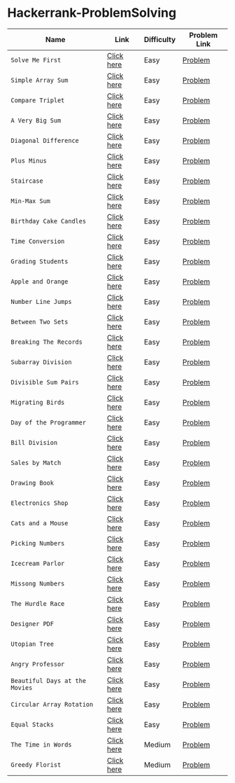 # Hackerrank-ProblemSolving

| Name | Link | Difficulty | Problem Link|
| -------------- | ------------ | ----------- | ------- |
| `Solve Me First` | [Click here](https://github.com/Nitin-Diwakar/Hackerrank-ProblemSolving/blob/master/Solve%20Me%20First) | Easy    | [Problem](https://www.hackerrank.com/challenges/solve-me-first?isFullScreen=true/)    |
| `Simple Array Sum`| [Click here](https://github.com/Nitin-Diwakar/Hackerrank-ProblemSolving/blob/master/Simple%20Array%20Sum) | Easy | [Problem](https://www.hackerrank.com/challenges/simple-array-sum?isFullScreen=true)|
| `Compare Triplet`| [Click here](https://github.com/Nitin-Diwakar/Hackerrank-ProblemSolving/blob/master/Compare%20the%20Triplets) | Easy | [Problem](https://www.hackerrank.com/challenges/compare-the-triplets?isFullScreen=true)|
| `A Very Big Sum`| [Click here](https://github.com/Nitin-Diwakar/Hackerrank-ProblemSolving/blob/master/A%20Very%20Big%20Sum) | Easy | [Problem](https://www.hackerrank.com/challenges/a-very-big-sum?isFullScreen=true)|
| `Diagonal Difference`| [Click here](https://github.com/Nitin-Diwakar/Hackerrank-ProblemSolving/blob/master/Diagonal%20Difference) | Easy | [Problem](https://www.hackerrank.com/challenges/diagonal-difference?isFullScreen=true)|
| `Plus Minus`| [Click here](https://github.com/Nitin-Diwakar/Hackerrank-ProblemSolving/blob/master/Plus%20Minus) | Easy | [Problem](https://www.hackerrank.com/challenges/plus-minus?isFullScreen=true)|
| `Staircase`| [Click here](https://github.com/Nitin-Diwakar/Hackerrank-ProblemSolving/blob/master/StairCase) | Easy | [Problem](https://www.hackerrank.com/challenges/staircase?isFullScreen=true)|
| `Min-Max Sum`| [Click here](https://github.com/Nitin-Diwakar/Hackerrank-ProblemSolving/blob/master/Mini-Max%20Sum) | Easy | [Problem](https://www.hackerrank.com/challenges/mini-max-sum?isFullScreen=true)|
| `Birthday Cake Candles`| [Click here](https://github.com/Nitin-Diwakar/Hackerrank-ProblemSolving/blob/master/Birthday%20Cake%20Candles) | Easy | [Problem](https://www.hackerrank.com/challenges/birthday-cake-candles?isFullScreen=true)|
| `Time Conversion` | [Click here](https://github.com/Nitin-Diwakar/Hackerrank-ProblemSolving/blob/master/The%20Time%20in%20Words) | Easy | [Problem](https://www.hackerrank.com/challenges/time-conversion?isFullScreen=true)|
| `Grading Students` | [Click here](https://github.com/Nitin-Diwakar/Hackerrank-ProblemSolving/blob/master/Grading%20Students) | Easy | [Problem](https://www.hackerrank.com/challenges/grading?isFullScreen=true)|
| `Apple and Orange` | [Click here](https://github.com/Nitin-Diwakar/Hackerrank-ProblemSolving/blob/master/Apple%20and%20Orange) | Easy | [Problem](https://www.hackerrank.com/challenges/apple-and-orange?isFullScreen=true)|
| `Number Line Jumps` | [Click here](https://github.com/Nitin-Diwakar/Hackerrank-ProblemSolving/blob/master/Number%20Line%20Jumps) | Easy | [Problem](https://www.hackerrank.com/challenges/kangaroo?isFullScreen=true)|
|`Between Two Sets` | [Click here](https://github.com/Nitin-Diwakar/Hackerrank-ProblemSolving/blob/master/Between%20Two%20Sets) | Easy | [Problem](https://www.hackerrank.com/challenges/between-two-sets?isFullScreen=true)|
| `Breaking The Records` | [Click here](https://github.com/Nitin-Diwakar/Hackerrank-ProblemSolving/blob/master/Breaking%20the%20Records) | Easy | [Problem](https://www.hackerrank.com/challenges/breaking-best-and-worst-records?isFullScreen=true)|
| `Subarray Division` | [Click here](https://github.com/Nitin-Diwakar/Hackerrank-ProblemSolving/blob/master/Subarray%20Division) | Easy | [Problem](https://www.hackerrank.com/challenges/the-birthday-bar?isFullScreen=true)|
| `Divisible Sum Pairs` | [Click here](https://github.com/Nitin-Diwakar/Hackerrank-ProblemSolving/blob/master/Divisible%20Sum%20Pairs) | Easy | [Problem](https://www.hackerrank.com/challenges/divisible-sum-pairs?isFullScreen=true)|
| `Migrating Birds` | [Click here](https://github.com/Nitin-Diwakar/Hackerrank-ProblemSolving/blob/master/Migratory%20Birds) | Easy | [Problem](https://www.hackerrank.com/challenges/migratory-birds?isFullScreen=true)|
|`Day of the Programmer` | [Click here](https://github.com/Nitin-Diwakar/Hackerrank-ProblemSolving/blob/master/Day%20of%20the%20Programmer) | Easy | [Problem](https://www.hackerrank.com/challenges/day-of-the-programmer?isFullScreen=true)|
| `Bill Division`  | [Click here](https://github.com/Nitin-Diwakar/Hackerrank-ProblemSolving/blob/master/Bill%20Division) | Easy | [Problem](https://www.hackerrank.com/challenges/bon-appetit?isFullScreen=true)|
| `Sales by Match` | [Click here](https://github.com/Nitin-Diwakar/Hackerrank-ProblemSolving/blob/master/Sales%20by%20Match) | Easy | [Problem](https://www.hackerrank.com/challenges/sock-merchant?isFullScreen=true)|
| `Drawing Book` | [Click here](https://github.com/Nitin-Diwakar/Hackerrank-ProblemSolving/blob/master/Drawing%20Book) | Easy | [Problem](https://www.hackerrank.com/challenges/drawing-book?isFullScreen=true)|
| `Electronics Shop`| [Click here](https://github.com/Nitin-Diwakar/Hackerrank-ProblemSolving/blob/master/Electronics%20Shop) | Easy | [Problem](https://www.hackerrank.com/challenges/electronics-shop?isFullScreen=true)|
| `Cats and a Mouse` | [Click here](https://github.com/Nitin-Diwakar/Hackerrank-ProblemSolving/blob/master/Cats%20and%20a%20Mouse) | Easy | [Problem](https://www.hackerrank.com/challenges/cats-and-a-mouse?isFullScreen=true)|
|`Picking Numbers` | [Click here](https://github.com/Nitin-Diwakar/Hackerrank-ProblemSolving/blob/master/Picking%20Numbers) | Easy | [Problem](https://www.hackerrank.com/challenges/picking-numbers?isFullScreen=true)|
| `Icecream Parlor` | [Click here](https://github.com/Nitin-Diwakar/Hackerrank-ProblemSolving/blob/master/Ice%20Cream%20Parlor) | Easy | [Problem](https://www.hackerrank.com/challenges/icecream-parlor?isFullScreen=true)|
|`Missong Numbers` | [Click here](https://github.com/Nitin-Diwakar/Hackerrank-ProblemSolving/blob/master/Missing%20Numbers) | Easy | [Problem](https://www.hackerrank.com/challenges/missing-numbers?isFullScreen=true)|
| `The Hurdle Race` | [Click here](https://github.com/Nitin-Diwakar/Hackerrank-ProblemSolving/blob/master/The%20Hurdle%20Race) | Easy | [Problem](https://www.hackerrank.com/challenges/the-hurdle-race/problem?isFullScreen=false)|
| `Designer PDF` | [Click here](https://github.com/Nitin-Diwakar/Hackerrank-ProblemSolving/blob/master/Designer%20PDF)| Easy | [Problem](https://www.hackerrank.com/challenges/designer-pdf-viewer/problem?isFullScreen=false&h_r=next-challenge&h_v=zen)|
|`Utopian Tree` | [Click here](https://github.com/Nitin-Diwakar/Hackerrank-ProblemSolving/blob/master/Utopian%20Tree) | Easy | [Problem](https://www.hackerrank.com/challenges/utopian-tree/problem)|
|`Angry Professor` | [Click here](https://github.com/Nitin-Diwakar/Hackerrank-ProblemSolving/blob/master/Angry%20Professor) | Easy | [Problem](https://www.hackerrank.com/challenges/angry-professor/problem)|
| `Beautiful Days at the Movies`| [Click here](https://github.com/Nitin-Diwakar/Hackerrank-ProblemSolving/blob/master/Beautiful%20Days%20at%20the%20Movies)| Easy | [Problem](https://www.hackerrank.com/challenges/beautiful-days-at-the-movies/problem?isFullScreen=true)|
|`Circular Array Rotation`| [Click here](https://github.com/Nitin-Diwakar/Hackerrank-ProblemSolving/blob/master/Circular%20Array%20Rotation)| Easy | [Problem](https://www.hackerrank.com/challenges/circular-array-rotation/problem?isFullScreen=false)|
|`Equal Stacks` | [Click here]() | Easy | [Problem](https://www.hackerrank.com/challenges/equal-stacks/problem?isFullScreen=true)| 
| `The Time in Words` | [Click here](https://github.com/Nitin-Diwakar/Hackerrank-ProblemSolving/blob/master/Time%20Conversion) | Medium | [Problem](https://www.hackerrank.com/challenges/the-time-in-words?isFullScreen=true)|
|`Greedy Florist`|[Click here](https://github.com/Nitin-Diwakar/Hackerrank-ProblemSolving/blob/master/Greedy%20Florist)| Medium | [Problem](https://www.hackerrank.com/challenges/greedy-florist/problem?isFullScreen=true)|

